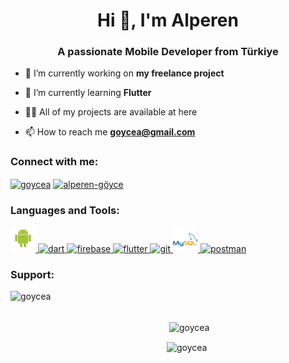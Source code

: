 <h1 align="center">Hi 👋, I'm Alperen</h1>
<h3 align="center">A passionate Mobile Developer from Türkiye</h3>

- 🔭 I’m currently working on **my freelance project**

- 🌱 I’m currently learning **Flutter**

- 👨‍💻 All of my projects are available at here

- 📫 How to reach me **goycea@gmail.com**

<h3 align="left">Connect with me:</h3>
<p align="left">
<a href="https://twitter.com/goycea" target="blank"><img align="center" src="https://raw.githubusercontent.com/rahuldkjain/github-profile-readme-generator/master/src/images/icons/Social/twitter.svg" alt="goycea" height="30" width="40" /></a>
<a href="https://linkedin.com/in/alperen-göyce" target="blank"><img align="center" src="https://raw.githubusercontent.com/rahuldkjain/github-profile-readme-generator/master/src/images/icons/Social/linked-in-alt.svg" alt="alperen-göyce" height="30" width="40" /></a>
</p>

<h3 align="left">Languages and Tools:</h3>
<p align="left"> <a href="https://developer.android.com" target="_blank" rel="noreferrer"> <img src="https://raw.githubusercontent.com/devicons/devicon/master/icons/android/android-original-wordmark.svg" alt="android" width="40" height="40"/> </a> <a href="https://dart.dev" target="_blank" rel="noreferrer"> <img src="https://www.vectorlogo.zone/logos/dartlang/dartlang-icon.svg" alt="dart" width="40" height="40"/> </a> <a href="https://firebase.google.com/" target="_blank" rel="noreferrer"> <img src="https://www.vectorlogo.zone/logos/firebase/firebase-icon.svg" alt="firebase" width="40" height="40"/> </a> <a href="https://flutter.dev" target="_blank" rel="noreferrer"> <img src="https://www.vectorlogo.zone/logos/flutterio/flutterio-icon.svg" alt="flutter" width="40" height="40"/> </a> <a href="https://git-scm.com/" target="_blank" rel="noreferrer"> <img src="https://www.vectorlogo.zone/logos/git-scm/git-scm-icon.svg" alt="git" width="40" height="40"/> </a> <a href="https://www.mysql.com/" target="_blank" rel="noreferrer"> <img src="https://raw.githubusercontent.com/devicons/devicon/master/icons/mysql/mysql-original-wordmark.svg" alt="mysql" width="40" height="40"/> </a> <a href="https://postman.com" target="_blank" rel="noreferrer"> <img src="https://www.vectorlogo.zone/logos/getpostman/getpostman-icon.svg" alt="postman" width="40" height="40"/> </a> </p>

<h3 align="left">Support:</h3>
<p><a href="https://www.buymeacoffee.com/goycea"> <img align="left" src="https://cdn.buymeacoffee.com/buttons/v2/default-yellow.png" height="100" width="250" alt="goycea" /></a></p><br><br>

<p>&nbsp;<img align="center" src="https://github-readme-stats.vercel.app/api?username=goycea&show_icons=true&locale=en" alt="goycea" /></p>

<p><img align="center" src="https://github-readme-streak-stats.herokuapp.com/?user=goycea&" alt="goycea" /></p>

